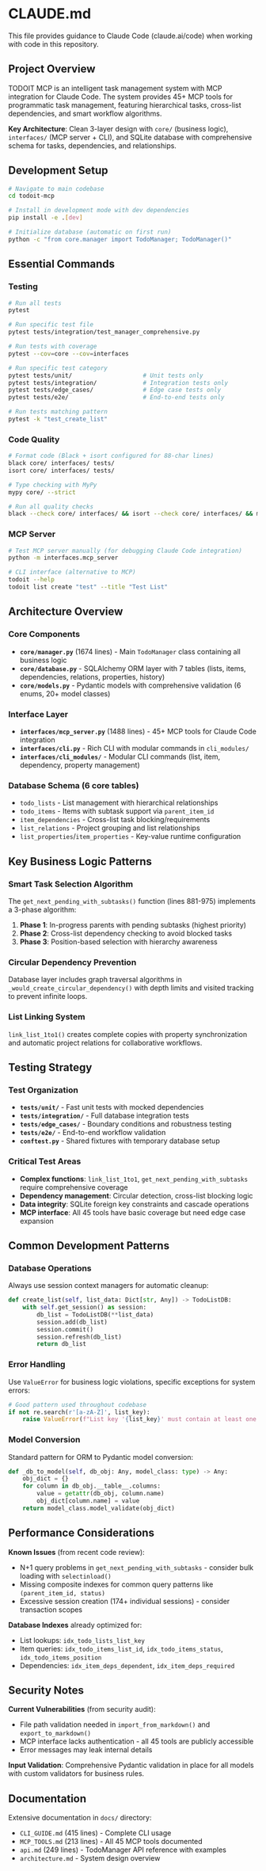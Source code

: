 # CLAUDE.md

This file provides guidance to Claude Code (claude.ai/code) when working with code in this repository.

## Project Overview

TODOIT MCP is an intelligent task management system with MCP integration for Claude Code. The system provides 45+ MCP tools for programmatic task management, featuring hierarchical tasks, cross-list dependencies, and smart workflow algorithms.

**Key Architecture**: Clean 3-layer design with `core/` (business logic), `interfaces/` (MCP server + CLI), and SQLite database with comprehensive schema for tasks, dependencies, and relationships.

## Development Setup

```bash
# Navigate to main codebase
cd todoit-mcp

# Install in development mode with dev dependencies
pip install -e .[dev]

# Initialize database (automatic on first run)
python -c "from core.manager import TodoManager; TodoManager()"
```

## Essential Commands

### Testing
```bash
# Run all tests
pytest

# Run specific test file
pytest tests/integration/test_manager_comprehensive.py

# Run tests with coverage
pytest --cov=core --cov=interfaces

# Run specific test category
pytest tests/unit/                    # Unit tests only
pytest tests/integration/             # Integration tests only
pytest tests/edge_cases/              # Edge case tests only
pytest tests/e2e/                     # End-to-end tests only

# Run tests matching pattern
pytest -k "test_create_list"
```

### Code Quality
```bash
# Format code (Black + isort configured for 88-char lines)
black core/ interfaces/ tests/
isort core/ interfaces/ tests/

# Type checking with MyPy
mypy core/ --strict

# Run all quality checks
black --check core/ interfaces/ && isort --check core/ interfaces/ && mypy core/
```

### MCP Server
```bash
# Test MCP server manually (for debugging Claude Code integration)
python -m interfaces.mcp_server

# CLI interface (alternative to MCP)
todoit --help
todoit list create "test" --title "Test List"
```

## Architecture Overview

### Core Components
- **`core/manager.py`** (1674 lines) - Main `TodoManager` class containing all business logic
- **`core/database.py`** - SQLAlchemy ORM layer with 7 tables (lists, items, dependencies, relations, properties, history)
- **`core/models.py`** - Pydantic models with comprehensive validation (6 enums, 20+ model classes)

### Interface Layer
- **`interfaces/mcp_server.py`** (1488 lines) - 45+ MCP tools for Claude Code integration
- **`interfaces/cli.py`** - Rich CLI with modular commands in `cli_modules/`
- **`interfaces/cli_modules/`** - Modular CLI commands (list, item, dependency, property management)

### Database Schema (6 core tables)
- `todo_lists` - List management with hierarchical relationships
- `todo_items` - Items with subtask support via `parent_item_id`
- `item_dependencies` - Cross-list task blocking/requirements
- `list_relations` - Project grouping and list relationships
- `list_properties`/`item_properties` - Key-value runtime configuration

## Key Business Logic Patterns

### Smart Task Selection Algorithm
The `get_next_pending_with_subtasks()` function (lines 881-975) implements a 3-phase algorithm:
1. **Phase 1**: In-progress parents with pending subtasks (highest priority)
2. **Phase 2**: Cross-list dependency checking to avoid blocked tasks
3. **Phase 3**: Position-based selection with hierarchy awareness

### Circular Dependency Prevention
Database layer includes graph traversal algorithms in `_would_create_circular_dependency()` with depth limits and visited tracking to prevent infinite loops.

### List Linking System
`link_list_1to1()` creates complete copies with property synchronization and automatic project relations for collaborative workflows.

## Testing Strategy

### Test Organization
- **`tests/unit/`** - Fast unit tests with mocked dependencies
- **`tests/integration/`** - Full database integration tests
- **`tests/edge_cases/`** - Boundary conditions and robustness testing
- **`tests/e2e/`** - End-to-end workflow validation
- **`conftest.py`** - Shared fixtures with temporary database setup

### Critical Test Areas
- **Complex functions**: `link_list_1to1`, `get_next_pending_with_subtasks` require comprehensive coverage
- **Dependency management**: Circular detection, cross-list blocking logic
- **Data integrity**: SQLite foreign key constraints and cascade operations
- **MCP interface**: All 45 tools have basic coverage but need edge case expansion

## Common Development Patterns

### Database Operations
Always use session context managers for automatic cleanup:
```python
def create_list(self, list_data: Dict[str, Any]) -> TodoListDB:
    with self.get_session() as session:
        db_list = TodoListDB(**list_data)
        session.add(db_list)
        session.commit()
        session.refresh(db_list)
        return db_list
```

### Error Handling
Use `ValueError` for business logic violations, specific exceptions for system errors:
```python
# Good pattern used throughout codebase
if not re.search(r'[a-zA-Z]', list_key):
    raise ValueError(f"List key '{list_key}' must contain at least one letter")
```

### Model Conversion
Standard pattern for ORM to Pydantic model conversion:
```python
def _db_to_model(self, db_obj: Any, model_class: type) -> Any:
    obj_dict = {}
    for column in db_obj.__table__.columns:
        value = getattr(db_obj, column.name)
        obj_dict[column.name] = value
    return model_class.model_validate(obj_dict)
```

## Performance Considerations

**Known Issues** (from recent code review):
- N+1 query problems in `get_next_pending_with_subtasks` - consider bulk loading with `selectinload()`
- Missing composite indexes for common query patterns like `(parent_item_id, status)`
- Excessive session creation (174+ individual sessions) - consider transaction scopes

**Database Indexes** already optimized for:
- List lookups: `idx_todo_lists_list_key`
- Item queries: `idx_todo_items_list_id`, `idx_todo_items_status`, `idx_todo_items_position`
- Dependencies: `idx_item_deps_dependent`, `idx_item_deps_required`

## Security Notes

**Current Vulnerabilities** (from security audit):
- File path validation needed in `import_from_markdown()` and `export_to_markdown()`
- MCP interface lacks authentication - all 45 tools are publicly accessible
- Error messages may leak internal details

**Input Validation**: Comprehensive Pydantic validation in place for all models with custom validators for business rules.

## Documentation

Extensive documentation in `docs/` directory:
- `CLI_GUIDE.md` (415 lines) - Complete CLI usage
- `MCP_TOOLS.md` (213 lines) - All 45 MCP tools documented
- `api.md` (249 lines) - TodoManager API reference with examples
- `architecture.md` - System design overview
